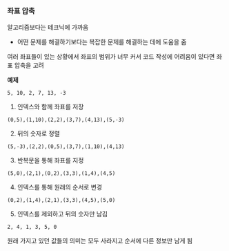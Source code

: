 ### 좌표 압축
알고리즘보다는 테크닉에 가까움
- 어떤 문제를 해결하기보다는 복잡한 문제를 해결하는 데에 도움을 줌

여러 좌표들이 있는 상황에서 좌표의 범위가 너무 커서 코드 작성에 어려움이 있다면 좌표 압축을 고려

**예제**
```
5, 10, 2, 7, 13, -3
```
1. 인덱스와 함께 좌표를 저장
```
(0,5),(1,10),(2,2),(3,7),(4,13),(5,-3)
```
2. 뒤의 숫자로 정렬
```
(5,-3),(2,2),(0,5),(3,7),(1,10),(4,13)
```
3. 반복문을 통해 좌표를 지정
```
(5,0),(2,1),(0,2),(3,3),(1,4),(4,5)
```
4. 인덱스를 통해 원래의 순서로 변경
```
(0,2),(1,4),(2,1),(3,3),(4,5),(5,0)
```
5. 인덱스를 제외하고 뒤의 숫자만 남김
```
2, 4, 1, 3, 5, 0
```

원래 가지고 있던 값들의 의미는 모두 사라지고 순서에 다른 정보만 남게 됨
